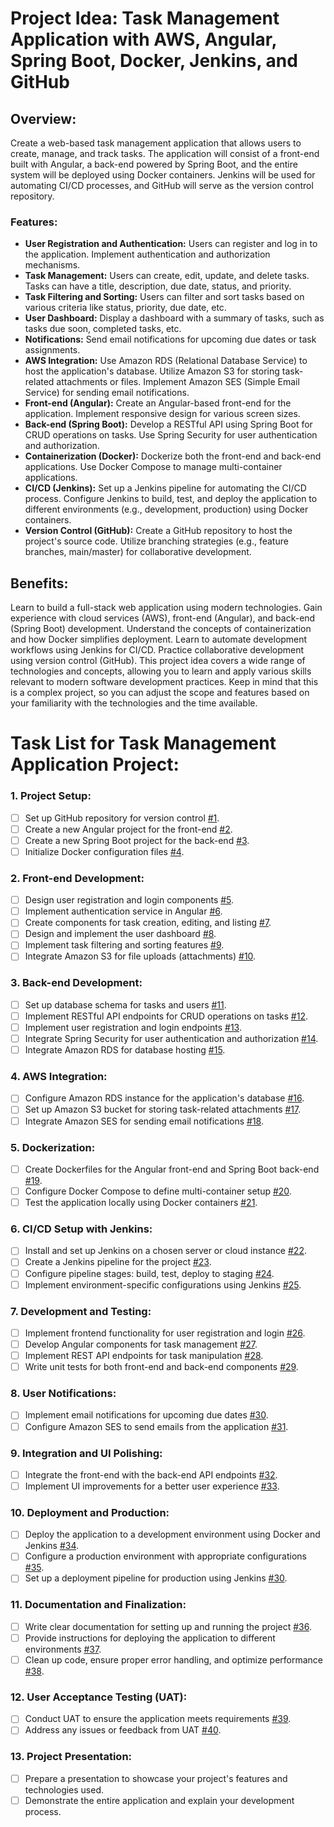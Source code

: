 # Project Idea: Task Management Application with AWS, Angular, Spring Boot, Docker, Jenkins, and GitHub

## Overview:
Create a web-based task management application that allows users to create, manage, and track tasks. The application will consist of a front-end built with Angular, a back-end powered by Spring Boot, and the entire system will be deployed using Docker containers. Jenkins will be used for automating CI/CD processes, and GitHub will serve as the version control repository.

### Features:

- **User Registration and Authentication:**
  Users can register and log in to the application.
  Implement authentication and authorization mechanisms.
- **Task Management:**
  Users can create, edit, update, and delete tasks.
  Tasks can have a title, description, due date, status, and priority.
- **Task Filtering and Sorting:**
  Users can filter and sort tasks based on various criteria like status, priority, due date, etc.
- **User Dashboard:**
  Display a dashboard with a summary of tasks, such as tasks due soon, completed tasks, etc.
- **Notifications:**
  Send email notifications for upcoming due dates or task assignments.
- **AWS Integration:**
  Use Amazon RDS (Relational Database Service) to host the application's database.
  Utilize Amazon S3 for storing task-related attachments or files.
  Implement Amazon SES (Simple Email Service) for sending email notifications.
- **Front-end (Angular):**
  Create an Angular-based front-end for the application.
  Implement responsive design for various screen sizes.
- **Back-end (Spring Boot):**
  Develop a RESTful API using Spring Boot for CRUD operations on tasks.
  Use Spring Security for user authentication and authorization.
- **Containerization (Docker):**
  Dockerize both the front-end and back-end applications.
  Use Docker Compose to manage multi-container applications.
- **CI/CD (Jenkins):**
  Set up a Jenkins pipeline for automating the CI/CD process.
  Configure Jenkins to build, test, and deploy the application to different environments (e.g., development, production) using Docker containers.
- **Version Control (GitHub):**
  Create a GitHub repository to host the project's source code.
  Utilize branching strategies (e.g., feature branches, main/master) for collaborative development.
## Benefits:

Learn to build a full-stack web application using modern technologies.
Gain experience with cloud services (AWS), front-end (Angular), and back-end (Spring Boot) development.
Understand the concepts of containerization and how Docker simplifies deployment.
Learn to automate development workflows using Jenkins for CI/CD.
Practice collaborative development using version control (GitHub).
This project idea covers a wide range of technologies and concepts, allowing you to learn and apply various skills relevant to modern software development practices. Keep in mind that this is a complex project, so you can adjust the scope and features based on your familiarity with the technologies and the time available.


# Task List for Task Management Application Project:

### 1. Project Setup:

- [ ] Set up GitHub repository for version control [#1](https://github.com/kayis-rahman/cloud-learnings/issues/1).
- [ ] Create a new Angular project for the front-end [#2](https://github.com/kayis-rahman/cloud-learnings/issues/2).
- [ ] Create a new Spring Boot project for the back-end [#3](https://github.com/kayis-rahman/cloud-learnings/issues/3).
- [ ] Initialize Docker configuration files [#4](https://github.com/kayis-rahman/cloud-learnings/issues/4).
### 2. Front-end Development:

- [ ] Design user registration and login components [#5](https://github.com/kayis-rahman/cloud-learnings/issues/5).
- [ ] Implement authentication service in Angular [#6](https://github.com/kayis-rahman/cloud-learnings/issues/6).
- [ ] Create components for task creation, editing, and listing [#7](https://github.com/kayis-rahman/cloud-learnings/issues/7).
- [ ] Design and implement the user dashboard [#8](https://github.com/kayis-rahman/cloud-learnings/issues/8).
- [ ] Implement task filtering and sorting features [#9](https://github.com/kayis-rahman/cloud-learnings/issues/9).
- [ ] Integrate Amazon S3 for file uploads (attachments) [#10](https://github.com/kayis-rahman/cloud-learnings/issues/10).

### 3. Back-end Development:

- [ ] Set up database schema for tasks and users [#11](https://github.com/kayis-rahman/cloud-learnings/issues/11).
- [ ] Implement RESTful API endpoints for CRUD operations on tasks [#12](https://github.com/kayis-rahman/cloud-learnings/issues/12).
- [ ] Implement user registration and login endpoints [#13](https://github.com/kayis-rahman/cloud-learnings/issues/13).
- [ ] Integrate Spring Security for user authentication and authorization [#14](https://github.com/kayis-rahman/cloud-learnings/issues/14).
- [ ] Integrate Amazon RDS for database hosting [#15](https://github.com/kayis-rahman/cloud-learnings/issues/15).

### 4. AWS Integration:

- [ ] Configure Amazon RDS instance for the application's database [#16](https://github.com/kayis-rahman/cloud-learnings/issues/16).
- [ ] Set up Amazon S3 bucket for storing task-related attachments [#17](https://github.com/kayis-rahman/cloud-learnings/issues/17).
- [ ] Integrate Amazon SES for sending email notifications [#18](https://github.com/kayis-rahman/cloud-learnings/issues/18).

### 5. Dockerization:

- [ ] Create Dockerfiles for the Angular front-end and Spring Boot back-end [#19](https://github.com/kayis-rahman/cloud-learnings/issues/19).
- [ ] Configure Docker Compose to define multi-container setup [#20](https://github.com/kayis-rahman/cloud-learnings/issues/20).
- [ ] Test the application locally using Docker containers [#21](https://github.com/kayis-rahman/cloud-learnings/issues/21).

### 6. CI/CD Setup with Jenkins:

- [ ] Install and set up Jenkins on a chosen server or cloud instance [#22](https://github.com/kayis-rahman/cloud-learnings/issues/22).
- [ ] Create a Jenkins pipeline for the project [#23](https://github.com/kayis-rahman/cloud-learnings/issues/23).
- [ ] Configure pipeline stages: build, test, deploy to staging [#24](https://github.com/kayis-rahman/cloud-learnings/issues/24).
- [ ] Implement environment-specific configurations using Jenkins [#25](https://github.com/kayis-rahman/cloud-learnings/issues/25).

### 7. Development and Testing:

- [ ] Implement frontend functionality for user registration and login [#26](https://github.com/kayis-rahman/cloud-learnings/issues/26).
- [ ] Develop Angular components for task management [#27](https://github.com/kayis-rahman/cloud-learnings/issues/21).
- [ ] Implement REST API endpoints for task manipulation [#28](https://github.com/kayis-rahman/cloud-learnings/issues/21).
- [ ] Write unit tests for both front-end and back-end components [#29](https://github.com/kayis-rahman/cloud-learnings/issues/29).

### 8. User Notifications:

- [ ] Implement email notifications for upcoming due dates [#30](https://github.com/kayis-rahman/cloud-learnings/issues/30).
- [ ] Configure Amazon SES to send emails from the application [#31](https://github.com/kayis-rahman/cloud-learnings/issues/31).

### 9. Integration and UI Polishing:

- [ ] Integrate the front-end with the back-end API endpoints [#32](https://github.com/kayis-rahman/cloud-learnings/issues/32).
- [ ] Implement UI improvements for a better user experience [#33](https://github.com/kayis-rahman/cloud-learnings/issues/33).

### 10. Deployment and Production:

- [ ] Deploy the application to a development environment using Docker and Jenkins [#34](https://github.com/kayis-rahman/cloud-learnings/issues/34).
- [ ] Configure a production environment with appropriate configurations [#35](https://github.com/kayis-rahman/cloud-learnings/issues/35).
- [ ] Set up a deployment pipeline for production using Jenkins [#30](https://github.com/kayis-rahman/cloud-learnings/issues/35).

### 11. Documentation and Finalization:

- [ ] Write clear documentation for setting up and running the project [#36](https://github.com/kayis-rahman/cloud-learnings/issues/36).
- [ ] Provide instructions for deploying the application to different environments [#37](https://github.com/kayis-rahman/cloud-learnings/issues/37).
- [ ] Clean up code, ensure proper error handling, and optimize performance [#38](https://github.com/kayis-rahman/cloud-learnings/issues/38).

### 12. User Acceptance Testing (UAT):

- [ ] Conduct UAT to ensure the application meets requirements [#39](https://github.com/kayis-rahman/cloud-learnings/issues/39).
- [ ] Address any issues or feedback from UAT [#40](https://github.com/kayis-rahman/cloud-learnings/issues/40).

### 13. Project Presentation:

- [ ] Prepare a presentation to showcase your project's features and technologies used.
- [ ] Demonstrate the entire application and explain your development process.
